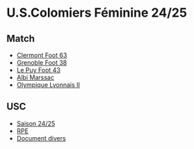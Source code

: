 # U.S.Colomiers Féminine 24/25
<html lang="fr">
<head>
    <meta charset="UTF-8">
    <meta name="viewport" content="width=device-width, initial-scale=1.0">
    <link rel="stylesheet" href="style.css">
</head>
<body>
    <h2>Match</h2>
    <ul>
        <li><a href="J1CF63.html">Clermont Foot 63</a></li>
        <li><a href="J2GF38.html">Grenoble Foot 38</a></li>
        <li><a href="J3PF43.html">Le Puy Foot 43</a></li>
        <li><a href="J4AM.html">Albi Marssac</a></li>
        <li><a href="J5OLII.html">Olympique Lyonnais II</a></li>
    </ul>
    <h2>USC</h2>
    <ul>
        <li><a href="S2425.html">Saison 24/25</a></li>
        <li><a href="RPE.html">RPE</a></li>
        <li><a href="Documentdivers.html">Document divers</a></li>
    </ul>
</body>
</html>
